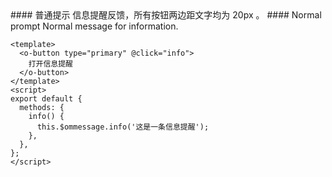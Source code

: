 <cn>
#### 普通提示
信息提醒反馈，所有按钮两边距文字均为 20px 。
</cn>

<us>
#### Normal prompt
Normal message for information.
</us>

```vue
<template>
  <o-button type="primary" @click="info">
    打开信息提醒
  </o-button>
</template>
<script>
export default {
  methods: {
    info() {
      this.$ommessage.info('这是一条信息提醒');
    },
  },
};
</script>
```
